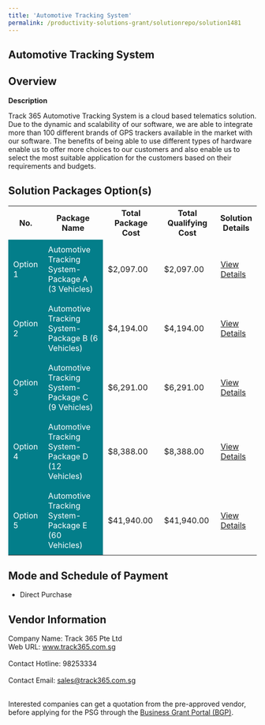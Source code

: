 ```yaml
---
title: 'Automotive Tracking System'
permalink: /productivity-solutions-grant/solutionrepo/solution1481
---
```


## Automotive Tracking System

## Overview

**Description**

Track 365 Automotive Tracking System is a cloud based telematics solution. Due to the dynamic and scalability of our software, we are able to integrate more than 100 different brands of GPS trackers available in the market with our software. The benefits of being able to use different types of hardware enable us to offer more choices to our customers and also enable us to select the most suitable application for the customers based on their requirements and budgets.

## Solution Packages Option(s)

<table>
<tr>
<th><b>No.</b></th>
<th><b>Package Name</b></th>
<th><b>Total Package Cost</b></th>
<th><b>Total Qualifying Cost</b></th>
<th><b>Solution Details</b></th>
</tr>
<tr>
<td style='padding: 10px; background-color: #037E8A; color: #FFFFFF;'>Option 1</td>
<td style='padding: 10px; background-color: #037E8A; color: #FFFFFF;'>Automotive Tracking System-Package A (3 Vehicles) </td>
<td style='padding: 10px;'>$2,097.00</td>
<td style='padding: 10px;'>$2,097.00</td>
<td style='padding: 10px;'><a href='https://www.gobusiness.gov.sg/images/psg/Desensitised_Track_365_20200304_Annex_3_Part_1.pdf' target='_blank'>View Details</a></td>
</tr>
<tr>
<td style='padding: 10px; background-color: #037E8A; color: #FFFFFF;'>Option 2</td>
<td style='padding: 10px; background-color: #037E8A; color: #FFFFFF;'>Automotive Tracking System-Package B (6 Vehicles)</td>
<td style='padding: 10px;'>$4,194.00</td>
<td style='padding: 10px;'>$4,194.00</td>
<td style='padding: 10px;'><a href='https://www.gobusiness.gov.sg/images/psg/Desensitised_Track_365_20200304_Annex_3_Part_2.pdf' target='_blank'>View Details</a></td>
</tr>
<tr>
<td style='padding: 10px; background-color: #037E8A; color: #FFFFFF;'>Option 3</td>
<td style='padding: 10px; background-color: #037E8A; color: #FFFFFF;'>Automotive Tracking System-Package C (9 Vehicles)</td>
<td style='padding: 10px;'>$6,291.00</td>
<td style='padding: 10px;'>$6,291.00</td>
<td style='padding: 10px;'><a href='https://www.gobusiness.gov.sg/images/psg/Desensitised_Track_365_20200304_Annex_3_Part_3.pdf' target='_blank'>View Details</a></td>
</tr>
<tr>
<td style='padding: 10px; background-color: #037E8A; color: #FFFFFF;'>Option 4</td>
<td style='padding: 10px; background-color: #037E8A; color: #FFFFFF;'>Automotive Tracking System-Package D (12 Vehicles)</td>
<td style='padding: 10px;'>$8,388.00</td>
<td style='padding: 10px;'>$8,388.00</td>
<td style='padding: 10px;'><a href='https://www.gobusiness.gov.sg/images/psg/Desensitised_Track_365_20200304_Annex_3_Part_4.pdf' target='_blank'>View Details</a></td>
</tr>
<tr>
<td style='padding: 10px; background-color: #037E8A; color: #FFFFFF;'>Option 5</td>
<td style='padding: 10px; background-color: #037E8A; color: #FFFFFF;'>Automotive Tracking System-Package E (60 Vehicles)</td>
<td style='padding: 10px;'>$41,940.00</td>
<td style='padding: 10px;'>$41,940.00</td>
<td style='padding: 10px;'><a href='https://www.gobusiness.gov.sg/images/psg/Desensitised_Track_365_20200304_Annex_3_Part_5.pdf' target='_blank'>View Details</a></td>
</tr>
</table>

## Mode and Schedule of Payment

 - Direct Purchase

## Vendor Information

 Company Name: Track 365 Pte Ltd<br>Web URL: www.track365.com.sg <br><br>Contact Hotline: 98253334 <br><br>Contact Email: sales@track365.com.sg <br><br>

Interested companies can get a quotation from the pre-approved vendor, before applying for the PSG through the <a href='https://www.businessgrants.gov.sg/' target='_blank' rel='noopener'>Business Grant Portal (BGP)</a>.

<script src="/jquery/resize-tables.js"></script>
